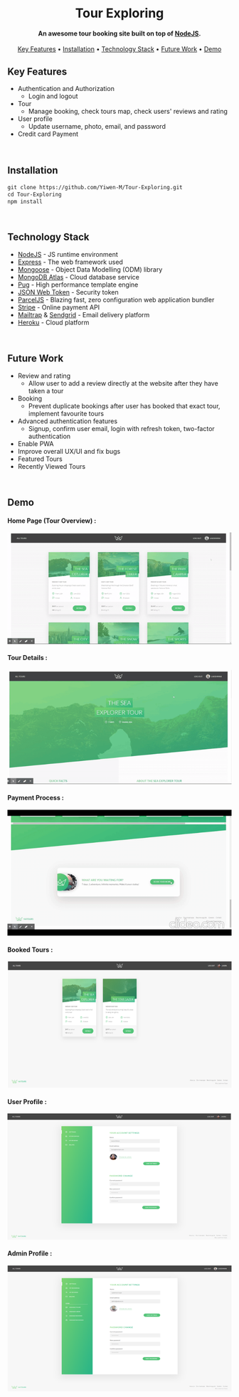 <h1 align="center">
  <br>
  Tour Exploring
  <br>
</h1>

<h4 align="center">An awesome tour booking site built on top of <a href="https://nodejs.org/en/" target="_blank">NodeJS</a>.</h4>

<p align="center">
  <a href="#key-features">Key Features</a> •
    <a href="#installation">Installation</a> • 
  <a href="#technology-stack">Technology Stack</a> •
  <a href="#future-work">Future Work</a> •
   <a href="#demo">Demo</a>
</p>

## Key Features

* Authentication and Authorization
  - Login and logout
* Tour
  - Manage booking, check tours map, check users' reviews and rating
* User profile
  - Update username, photo, email, and password
* Credit card Payment
<br>
  
## Installation
```
git clone https://github.com/Yiwen-M/Tour-Exploring.git
cd Tour-Exploring
npm install
```
<br>
  
## Technology Stack

* [NodeJS](https://nodejs.org/en/) - JS runtime environment
* [Express](http://expressjs.com/) - The web framework used
* [Mongoose](https://mongoosejs.com/) - Object Data Modelling (ODM) library
* [MongoDB Atlas](https://www.mongodb.com/cloud/atlas) - Cloud database service
* [Pug](https://pugjs.org/api/getting-started.html) - High performance template engine
* [JSON Web Token](https://jwt.io/) - Security token
* [ParcelJS](https://parceljs.org/) - Blazing fast, zero configuration web application bundler
* [Stripe](https://stripe.com/) - Online payment API
* [Mailtrap](https://mailtrap.io/) & [Sendgrid](https://sendgrid.com/) - Email delivery platform
* [Heroku](https://www.heroku.com/) - Cloud platform
<br>

## Future Work

* Review and rating
  - Allow user to add a review directly at the website after they have taken a tour
* Booking
  - Prevent duplicate bookings after user has booked that exact tour, implement favourite tours
* Advanced authentication features
  - Signup, confirm user email, login with refresh token, two-factor authentication
* Enable PWA
* Improve overall UX/UI and fix bugs
* Featured Tours
* Recently Viewed Tours
<br>

## Demo

#### Home Page (Tour Overview) :
<img src="https://github.com/Yiwen-M/Tour-Exploring/blob/main/public/img/DemoImg/Tour%20Overview.gif">

#### Tour Details :
<img src="https://github.com/Yiwen-M/Tour-Exploring/blob/main/public/img/DemoImg/Tour%20Detail.gif">

#### Payment Process :
<img src="https://github.com/Yiwen-M/Tour-Exploring/blob/main/public/img/DemoImg/Payment.gif">

#### Booked Tours :
<img src="https://github.com/Yiwen-M/Tour-Exploring/blob/main/public/img/DemoImg/Booked%20Tours.png">

#### User Profile :
<img src="https://github.com/Yiwen-M/Tour-Exploring/blob/main/public/img/DemoImg/User%20Profile.png">

#### Admin Profile :
<img src="https://github.com/Yiwen-M/Tour-Exploring/blob/main/public/img/DemoImg/Admin%20Profile.png">
